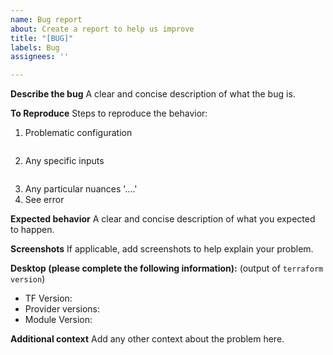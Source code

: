 ```yaml
---
name: Bug report
about: Create a report to help us improve
title: "[BUG]"
labels: Bug
assignees: ''

---
```


**Describe the bug**
A clear and concise description of what the bug is.

**To Reproduce**
Steps to reproduce the behavior:
1. Problematic configuration
```hcl

```

2. Any specific inputs
```hcl

```

3. Any particular nuances '....'
4. See error

**Expected behavior**
A clear and concise description of what you expected to happen.

**Screenshots**
If applicable, add screenshots to help explain your problem.

**Desktop (please complete the following information):**
(output of `terraform version`)
 - TF Version: 
 - Provider versions: 
 - Module Version: 

**Additional context**
Add any other context about the problem here.
